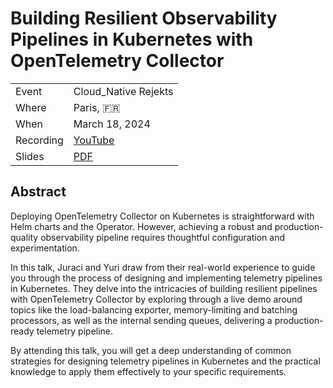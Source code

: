 # Building Resilient Observability Pipelines in Kubernetes with OpenTelemetry Collector

|           |                                                        |
| --------- | -------------------------------------------------------|
| Event     | Cloud_Native Rejekts                                   |
| Where     | Paris, 🇫🇷                                              |
| When      | March 18, 2024                                         |
| Recording | [YouTube](https://www.youtube.com/watch?v=1mHlsWinfTE) |
| Slides    | [PDF](slides.pdf)                                      |

## Abstract

Deploying OpenTelemetry Collector on Kubernetes is straightforward with Helm charts and the Operator. However, achieving a robust and production-quality observability pipeline requires thoughtful configuration and experimentation.

In this talk, Juraci and Yuri draw from their real-world experience to guide you through the process of designing and implementing telemetry pipelines in Kubernetes. They delve into the intricacies of building resilient pipelines with OpenTelemetry Collector by exploring through a live demo around topics like the load-balancing exporter, memory-limiting and batching processors, as well as the internal sending queues, delivering a production-ready telemetry pipeline.

By attending this talk, you will get a deep understanding of common strategies for designing telemetry pipelines in Kubernetes and the practical knowledge to apply them effectively to your specific requirements.

